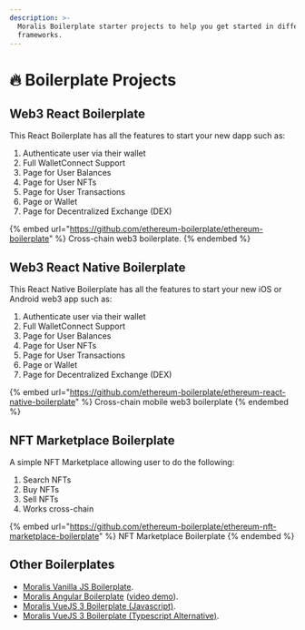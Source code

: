 ```yaml
---
description: >-
  Moralis Boilerplate starter projects to help you get started in different
  frameworks.
---
```


# 🔥 Boilerplate Projects

## Web3 React Boilerplate

This React Boilerplate has all the features to start your new dapp such as:

1. Authenticate user via their wallet
2. Full WalletConnect Support
3. Page for User Balances
4. Page for User NFTs
5. Page for User Transactions
6. Page or Wallet
7. Page for Decentralized Exchange (DEX)

{% embed url="https://github.com/ethereum-boilerplate/ethereum-boilerplate" %}
Cross-chain web3 boilerplate.
{% endembed %}

## Web3 React Native Boilerplate

This React Native Boilerplate has all the features to start your new iOS or Android web3 app such as:

1. Authenticate user via their wallet
2. Full WalletConnect Support
3. Page for User Balances
4. Page for User NFTs
5. Page for User Transactions
6. Page or Wallet
7. Page for Decentralized Exchange (DEX)

{% embed url="https://github.com/ethereum-boilerplate/ethereum-react-native-boilerplate" %}
Cross-chain mobile web3 boilerplate
{% endembed %}

## NFT Marketplace Boilerplate

A simple NFT Marketplace allowing user to do the following:

1. Search NFTs
2. Buy NFTs
3. Sell NFTs
4. Works cross-chain

{% embed url="https://github.com/ethereum-boilerplate/ethereum-nft-marketplace-boilerplate" %}
NFT Marketplace Boilerplate
{% endembed %}

## Other Boilerplates

* [Moralis Vanilla JS Boilerplate](https://github.com/MoralisWeb3/demo-apps/tree/main/moralis-vanilla-boilerplate).
* [Moralis Angular Boilerplate](https://github.com/MoralisWeb3/demo-apps/tree/main/moralis-angular-app) ([video demo](https://www.youtube.com/watch?v=3WU8ple4zsM)).
* [Moralis VueJS 3 Boilerplate (Javascript)](https://github.com/MoralisWeb3/demo-apps/tree/main/moralis-vue3-boilerplate).
* [Moralis VueJS 3 Boilerplate (Typescript Alternative)](https://github.com/MoralisWeb3/demo-apps/tree/main/vue3-boiler-plate).

